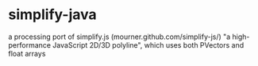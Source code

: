 simplify-java
=============

a processing port of simplify.js (mourner.github.com/simplify-js/) "a high-performance JavaScript 2D/3D polyline", which uses both PVectors and float arrays
